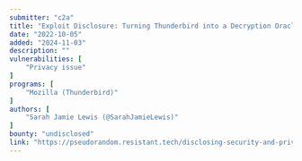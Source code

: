 ```yaml
---
submitter: "c2a"
title: "Exploit Disclosure: Turning Thunderbird into a Decryption Oracle"
date: "2022-10-05"
added: "2024-11-03"
description: ""
vulnerabilities: [
    "Privacy issue"
]
programs: [
    "Mozilla (Thunderbird)"
]
authors: [
    "Sarah Jamie Lewis (@SarahJamieLewis)"
]
bounty: "undisclosed"
link: "https://pseudorandom.resistant.tech/disclosing-security-and-privacy-issues-in-thunderbird.html"
---
```




